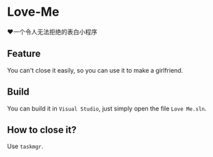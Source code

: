 # Love-Me
 ❤一个令人无法拒绝的表白小程序

## Feature

You can't close it easily, so you can use it to make a girlfriend.

## Build

You can build it in `Visual Studio`, just simply open the file `Love Me.sln`.

## How to close it?

Use `taskmgr`.
